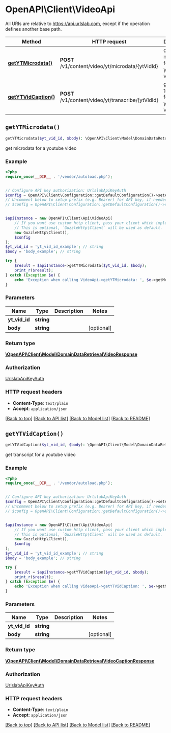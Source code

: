 # OpenAPI\Client\VideoApi

All URIs are relative to https://api.urlslab.com, except if the operation defines another base path.

| Method | HTTP request | Description |
| ------------- | ------------- | ------------- |
| [**getYTMicrodata()**](VideoApi.md#getYTMicrodata) | **POST** /v1/content/video/yt/microdata/{ytVidId} | get microdata for a youtube video |
| [**getYTVidCaption()**](VideoApi.md#getYTVidCaption) | **POST** /v1/content/video/yt/transcribe/{ytVidId} | get transcript for a youtube video |


## `getYTMicrodata()`

```php
getYTMicrodata($yt_vid_id, $body): \OpenAPI\Client\Model\DomainDataRetrievalVideoResponse
```

get microdata for a youtube video

### Example

```php
<?php
require_once(__DIR__ . '/vendor/autoload.php');


// Configure API key authorization: UrlslabApiKeyAuth
$config = OpenAPI\Client\Configuration::getDefaultConfiguration()->setApiKey('X-URLSLAB-KEY', 'YOUR_API_KEY');
// Uncomment below to setup prefix (e.g. Bearer) for API key, if needed
// $config = OpenAPI\Client\Configuration::getDefaultConfiguration()->setApiKeyPrefix('X-URLSLAB-KEY', 'Bearer');


$apiInstance = new OpenAPI\Client\Api\VideoApi(
    // If you want use custom http client, pass your client which implements `GuzzleHttp\ClientInterface`.
    // This is optional, `GuzzleHttp\Client` will be used as default.
    new GuzzleHttp\Client(),
    $config
);
$yt_vid_id = 'yt_vid_id_example'; // string
$body = 'body_example'; // string

try {
    $result = $apiInstance->getYTMicrodata($yt_vid_id, $body);
    print_r($result);
} catch (Exception $e) {
    echo 'Exception when calling VideoApi->getYTMicrodata: ', $e->getMessage(), PHP_EOL;
}
```

### Parameters

| Name | Type | Description  | Notes |
| ------------- | ------------- | ------------- | ------------- |
| **yt_vid_id** | **string**|  | |
| **body** | **string**|  | [optional] |

### Return type

[**\OpenAPI\Client\Model\DomainDataRetrievalVideoResponse**](../Model/DomainDataRetrievalVideoResponse.md)

### Authorization

[UrlslabApiKeyAuth](../../README.md#UrlslabApiKeyAuth)

### HTTP request headers

- **Content-Type**: `text/plain`
- **Accept**: `application/json`

[[Back to top]](#) [[Back to API list]](../../README.md#endpoints)
[[Back to Model list]](../../README.md#models)
[[Back to README]](../../README.md)

## `getYTVidCaption()`

```php
getYTVidCaption($yt_vid_id, $body): \OpenAPI\Client\Model\DomainDataRetrievalVideoCaptionResponse
```

get transcript for a youtube video

### Example

```php
<?php
require_once(__DIR__ . '/vendor/autoload.php');


// Configure API key authorization: UrlslabApiKeyAuth
$config = OpenAPI\Client\Configuration::getDefaultConfiguration()->setApiKey('X-URLSLAB-KEY', 'YOUR_API_KEY');
// Uncomment below to setup prefix (e.g. Bearer) for API key, if needed
// $config = OpenAPI\Client\Configuration::getDefaultConfiguration()->setApiKeyPrefix('X-URLSLAB-KEY', 'Bearer');


$apiInstance = new OpenAPI\Client\Api\VideoApi(
    // If you want use custom http client, pass your client which implements `GuzzleHttp\ClientInterface`.
    // This is optional, `GuzzleHttp\Client` will be used as default.
    new GuzzleHttp\Client(),
    $config
);
$yt_vid_id = 'yt_vid_id_example'; // string
$body = 'body_example'; // string

try {
    $result = $apiInstance->getYTVidCaption($yt_vid_id, $body);
    print_r($result);
} catch (Exception $e) {
    echo 'Exception when calling VideoApi->getYTVidCaption: ', $e->getMessage(), PHP_EOL;
}
```

### Parameters

| Name | Type | Description  | Notes |
| ------------- | ------------- | ------------- | ------------- |
| **yt_vid_id** | **string**|  | |
| **body** | **string**|  | [optional] |

### Return type

[**\OpenAPI\Client\Model\DomainDataRetrievalVideoCaptionResponse**](../Model/DomainDataRetrievalVideoCaptionResponse.md)

### Authorization

[UrlslabApiKeyAuth](../../README.md#UrlslabApiKeyAuth)

### HTTP request headers

- **Content-Type**: `text/plain`
- **Accept**: `application/json`

[[Back to top]](#) [[Back to API list]](../../README.md#endpoints)
[[Back to Model list]](../../README.md#models)
[[Back to README]](../../README.md)
